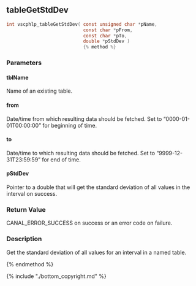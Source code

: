 
## tableGetStdDev

```c
int vscphlp_tableGetStdDev( const unsigned char *pName, 
                            const char *pFrom, 
                            const char *pTo,
                            double *pStdDev )
                            {% method %}
```

### Parameters

#### tblName
Name of an existing table.

#### from
Date/time from which resulting data should be fetched. Set to “0000-01-01T00:00:00” for beginning of time.

#### to
Date/time to which resulting data should be fetched. Set to “9999-12-31T23:59:59” for end of time.

#### pStdDev
Pointer to a double that will get the standard deviation of all values in the interval on success.

### Return Value
CANAL_ERROR_SUCCESS on success or an error code on failure.

### Description
Get the standard deviation of all values for an interval in a named table. 

{% endmethod %}

{% include "./bottom_copyright.md" %}